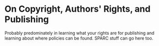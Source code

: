 # On Copyright, Authors' Rights, and Publishing

Probably predominately in learning what your rights are for publishing and learning about where policies can be found. SPARC stuff can go here too. 